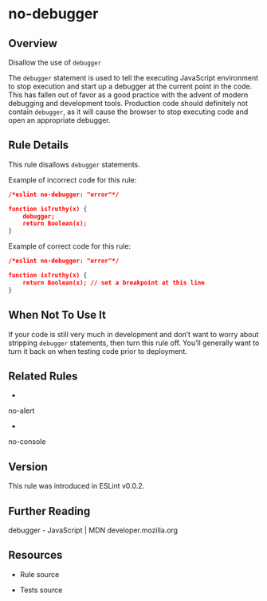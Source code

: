 

# no-debugger
## Overview

Disallow the use of `debugger`

The `debugger` statement is used to tell the executing JavaScript environment to stop execution and start up a debugger at the current point in the code. This has fallen out of favor as a good practice with the advent of modern debugging and development tools. Production code should definitely not contain `debugger`, as it will cause the browser to stop executing code and open an appropriate debugger.

## Rule Details

This rule disallows `debugger` statements.

Example of incorrect code for this rule:


```json
/*eslint no-debugger: "error"*/

function isTruthy(x) {
    debugger;
    return Boolean(x);
}
```

Example of correct code for this rule:


```json
/*eslint no-debugger: "error"*/

function isTruthy(x) {
    return Boolean(x); // set a breakpoint at this line
}
```

## When Not To Use It

If your code is still very much in development and don’t want to worry about stripping `debugger` statements, then turn this rule off. You’ll generally want to turn it back on when testing code prior to deployment.

## Related Rules


- 
no-alert 

- 
no-console 

## Version

This rule was introduced in ESLint v0.0.2.

## Further Reading

debugger - JavaScript | MDN 
 developer.mozilla.org

## Resources


- Rule source 

- Tests source 

